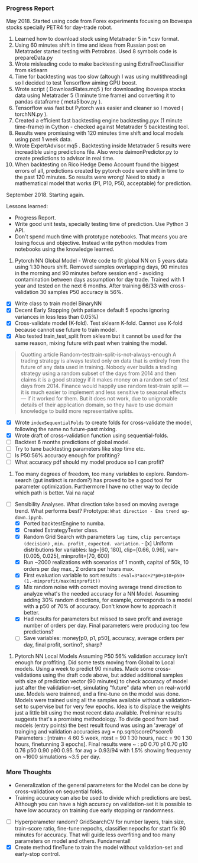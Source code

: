 
### Progress Report

May 2018. Started using code from Forex experiments focusing on Ibovespa stocks specially PETR4 for day-trade robot.
1. Learned how to download stock using Metatrader 5 in *.csv format.
2. Using 60 minutes shift in time and ideas from Russian post on Metatrader started testing with Petrobras. Used 8 symbols code is prepareData.py 
3. Wrote misleading code to make backtesting using ExtraTreeClassifier from sktlearn 
4. Time for backtesting was too slow (altough I was using multithreading) so I decided to test Tensorflow aiming GPU boost.
5. Wrote script ( DownloadRates.mq5 ) for downloading ibovespa stocks data using Metatrader 5 (1 minute time frame) and converting it to pandas dataframe ( meta5Ibov.py ).
6. Tensorflow was fast but Pytorch was easier and cleaner so I moved ( torchNN.py ).
7. Created a efficient fast backtesting engine backtesting.pyx (1 minute time-frame) in Cython - checked against Metatrader 5 backtesting tool.
8. Results were promissing with 120 minutes time shift and local models using past 1 week data.
9. Wrote ExpertAdvisor.mq5 . Backtesting inside Metatrader 5 results were increadible using predictions file. Also wrote daimonPredictor.py to create predictions to advisor in real time.
10. When backtesting on Rico Hedge Demo Account found the biggest errors of all, predictions created by pytorch code were shift in time to the past 120 minutes. So results were wrong! Need to study a mathematical model that works (P1, P10, P50, acceptable) for prediction.

September 2018. Starting again.

Lessons learned:
- Progress Report.
- Write good unit tests, specially testing time of prediction. Use Python 3 API.
- Don't spend much time with prototype notebooks. That means you are losing focus and objective. Instead write python modules from notebooks using the knowledge learned.

1. Pytorch NN Global Model - Wrote code to fit global NN on 5 years data using 1:30 hours shift. Removed samples overlapping days, 90 minutes in the morning and 90 minutes before session end - avoiding contamination between days assumption for day trade. Trained with 1 year and tested on the next 6 months. After training 66/33 with cross-validation 30 samples P50 accuracy is 56%.

- [x] Write class to train model BinaryNN  
- [x] Decent Early Stopping (with patiance default 5 epochs ignoring variances in loss less than 0.05%)  
- [x] Cross-validate model (K-fold). Test sklearn K-fold. Cannot use K-fold because cannot use future to train model.  
- [x] Also tested train_test_split from sklearn but it cannot be used for the same reason, mixing future with past when training the model.  

> Quotting article Random-testtrain-split-is-not-always-enough A trading strategy is always tested only on data that is entirely from the future of any data used in training. Nobody ever builds a trading strategy using a random subset of the days from 2014 and then claims it is a good strategy if it makes money on a random set of test days from 2014. Finance would happily use random test-train split — it is much easier to implement and less sensitive to seasonal effects — if it worked for them. But it does not work, due to unignorable details of their application domain, so they have to use domain knowledge to build more representative splits.  

- [x] Wrote `indexSequentialFolds` to create folds for cross-validate the model, following the name no future-past mixing.  
- [x] Wrote draft of cross-validation function using sequential-folds.  
- [ ] Backtest 6 months predictions of global model.  
- [ ] Try to tune backtesting parameters like stop time etc.   
- [ ] Is P50:56% accuracy enough for profiting?  
- [ ] What accuracy pdf should my model produce so I can profit?  

1. Too many degrees of freedom, too many variables to explore. Random-search (gut instinct is random?) has proved to be a good tool for parameter optimization. Furthermore I have no other way to decide which path is better. Vai na raça!  
- [ ] Sensibility Analyses. What direction take based on moving average trend. What performs best? Prototype:  `What direction - Ema trend up-down.ipynb`.
  - [x] Ported backtestEngine to numba.  
  - [x] Created EstrategyTester class.  
  - [x] Random Grid Search with parameters  `lag time`, `clip percentage (decision)` , `min. profit` , `expected. variation`.   - [x] Uniform distributions for variables: lag=[60, 180], clip=[0.66, 0.96], var=[0.005, 0.025], minprofit=[70, 600]
  - [x] Run ~2000 realizations with scenarios of 1 month, capital of 50k, 10 orders per day max., 2 orders per hours max.  
  - [x] First evaluation variable to sort results : `eval=3*acc+2*p0+p10+p50+(1.-minprofit/max(minprofit))`  
  - [x] Mix random noise with correct moving average trend direction to analyze what's the needed accuracy for a NN Model.  Assuming adding 30% random directions, for example, corresponds to a model with a p50 of 70% of accuracy. Don't know how to approach it better.  
  - [x] Had results for parameters but missed to save profit and average number of orders per day. Final parameters were producing too few predictions?
  - [ ] Save variables: money[p0, p1, p50], accuracy, average orders per day, final profit, sortino?, sharp?
  
1.  Pytorch NN Local Models Assuming P50 56% validation accuracy isn't enough for proffiting. Did some tests moving from Global to Local models. Using a week to predict 90 minutes. Made some cross-validations using the draft code above, but added additional samples with size of prediction vector (90 minutes) to check accuracy of model just after the validation-set, simulating "future" data when on real-world use. Models were trainned, and a fine-tune on the model was done. Models were trained using all the samples available without a validation-set to supervise but for very few epochs. Idea is to displace the weights just a little bit using the most recent data available. Preliminar results suggests that's a promising methodology. To divide good from bad models (entry points) the best result found was using an 'average' of trainging and validation accuracies avg = np.sqrt(score0*score1) Parameters : [ntrain= 4 60 5 week, ntest = 90 1 30 hours, nacc = 90 1 30 hours, finetunning 3 epochs]. Final results were ~ : p0 0.70 p1 0.70 p10 0.76 p50 0.90 p90 0.95. for avg > 0.93/94 with 1.5% showing frequency on ~1600 simulations ~3.5 per day.  

### More Thoughts  

- Generalization of the general parameters for the Model can be done by cross-validation on sequential folds.  
- Training accuracy can also be used to divide which predictions are best. Although you can have a high accuracy on validation-set it is possible to have low accuracy on training due early stopping or randomness.  
- [ ] Hyperperameter random? GridSearchCV for number layers, train size, train-score ratio, fine-tune:nepochs, classifier:nepochs for start fix 90 minutes for accuracy. That will guide less overfiting and too many parameters on model and others. Fundamental!  
- [x] Create method fineTune to train the model without validation-set and early-stop control.  
